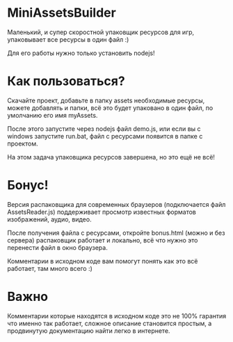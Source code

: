 # MiniAssetsBuilder

Маленький, и супер скоростной упаковщик ресурсов для игр, упаковывает все ресурсы в один файл :)

Для его работы нужно только установить nodejs!

# Как пользоваться?
Скачайте проект, добавьте в папку assets необходимые ресурсы, можете добавлять и папки, всё это будет упаковано в один файл, по умолчанию его имя myAssets.

После этого запустите через nodejs файл demo.js, или если вы с windows запустите run.bat, файл с ресурсами появится в папке с проектом.

На этом задача упаковщика ресурсов завершена, но это ещё не всё!

# Бонус!
Версия распаковщика для современных браузеров (подключается файл AssetsReader.js) поддерживает просмотр известных форматов изображений, аудио, видео.

После получения файла с ресурсами, откройте bonus.html (можно и без сервера) распаковщик работает и локально, всё что нужно это перенести файл в окно браузера.

Комментарии в исходном коде вам помогут понять как это всё работает, там много всего :)

# Важно
Комментарии которые находятся в исходном коде это не 100% гарантия что именно так работает, сложное описание становится простым, а продвинутую документацию найти легко в интернете.
